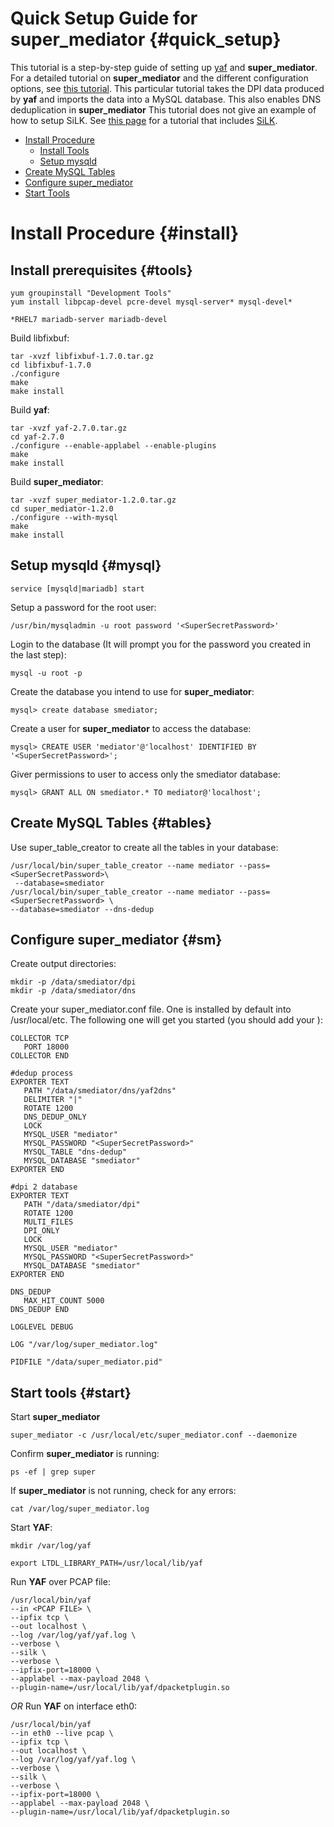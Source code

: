 Quick Setup Guide for super_mediator    {#quick_setup}
=====================================

This tutorial is a step-by-step guide of setting up [yaf](../yaf/index.html)
and **super_mediator**.
For a detailed tutorial on **super_mediator** and the different configuration
options, see [this tutorial](sm_guide.html). This particular tutorial takes the DPI data
produced by **yaf** and imports the data into a MySQL database. 
This also enables DNS deduplication in **super_mediator**
This tutorial does not give an example of
how to setup SiLK.  See [this page](../yaf/libyaf/yaf_sm_silk.html) for a tutorial
that includes [SiLK](../silk/index.html).

* [Install Procedure](#install)
  * [Install Tools](#tools)
  * [Setup mysqld](#mysql)
* [Create MySQL Tables](#tables)
* [Configure super_mediator](#sm)
* [Start Tools](#start)

Install Procedure {#install}
===================

Install prerequisites {#tools}
--------------------

    yum groupinstall "Development Tools"
    yum install libpcap-devel pcre-devel mysql-server* mysql-devel*

    *RHEL7 mariadb-server mariadb-devel

Build libfixbuf:
    
    tar -xvzf libfixbuf-1.7.0.tar.gz
    cd libfixbuf-1.7.0
    ./configure
    make
    make install
    
Build **yaf**:
    
    tar -xvzf yaf-2.7.0.tar.gz
    cd yaf-2.7.0
    ./configure --enable-applabel --enable-plugins
    make
    make install
    
Build **super_mediator**:
    
    tar -xvzf super_mediator-1.2.0.tar.gz
    cd super_mediator-1.2.0
    ./configure --with-mysql
    make
    make install
    
Setup mysqld {#mysql}
-------------

    service [mysqld|mariadb] start

Setup a password for the root user:

    /usr/bin/mysqladmin -u root password '<SuperSecretPassword>'

Login to the database (It will prompt you for the password you created in the
last step):

    mysql -u root -p

Create the database you intend to use for **super_mediator**:

    mysql> create database smediator;

Create a user for **super_mediator** to access the database:

    mysql> CREATE USER 'mediator'@'localhost' IDENTIFIED BY '<SuperSecretPassword>';

Giver permissions to user to access only the smediator database:

    mysql> GRANT ALL ON smediator.* TO mediator@'localhost';

Create MySQL Tables {#tables}
--------------------

Use super_table_creator to create all the tables in your database:
    
    /usr/local/bin/super_table_creator --name mediator --pass=<SuperSecretPassword>\
     --database=smediator
    /usr/local/bin/super_table_creator --name mediator --pass=<SuperSecretPassword> \
    --database=smediator --dns-dedup

    
Configure **super_mediator** {#sm}
--------------------------

Create output directories:

    mkdir -p /data/smediator/dpi
    mkdir -p /data/smediator/dns


Create your super_mediator.conf file.  One is installed by default into /usr/local/etc.  The following one will get you started (you should add your <SuperSecretPassword>):
    
    COLLECTOR TCP
       PORT 18000
    COLLECTOR END
    
    #dedup process
    EXPORTER TEXT
       PATH "/data/smediator/dns/yaf2dns"
       DELIMITER "|"
       ROTATE 1200
       DNS_DEDUP_ONLY
       LOCK
       MYSQL_USER "mediator"
       MYSQL_PASSWORD "<SuperSecretPassword>"
       MYSQL_TABLE "dns-dedup"
       MYSQL_DATABASE "smediator"
    EXPORTER END
    
    #dpi 2 database
    EXPORTER TEXT
       PATH "/data/smediator/dpi"
       ROTATE 1200
       MULTI_FILES
       DPI_ONLY
       LOCK
       MYSQL_USER "mediator"
       MYSQL_PASSWORD "<SuperSecretPassword>"
       MYSQL_DATABASE "smediator"
    EXPORTER END
    
    DNS_DEDUP
       MAX_HIT_COUNT 5000
    DNS_DEDUP END
    
    LOGLEVEL DEBUG
    
    LOG "/var/log/super_mediator.log"
    
    PIDFILE "/data/super_mediator.pid"
    
Start tools {#start}
----------------------

Start **super_mediator**

    super_mediator -c /usr/local/etc/super_mediator.conf --daemonize

Confirm **super_mediator** is running:

    ps -ef | grep super

If **super_mediator** is not running, check for any errors:

    cat /var/log/super_mediator.log

Start **YAF**:

    mkdir /var/log/yaf

    export LTDL_LIBRARY_PATH=/usr/local/lib/yaf

Run **YAF** over PCAP file:
    
    /usr/local/bin/yaf
    --in <PCAP FILE> \
    --ipfix tcp \
    --out localhost \
    --log /var/log/yaf/yaf.log \
    --verbose \
    --silk \
    --verbose \
    --ipfix-port=18000 \
    --applabel --max-payload 2048 \
    --plugin-name=/usr/local/lib/yaf/dpacketplugin.so 
    
*OR* Run **YAF** on interface eth0:
    
    /usr/local/bin/yaf
    --in eth0 --live pcap \
    --ipfix tcp \
    --out localhost \
    --log /var/log/yaf/yaf.log \
    --verbose \
    --silk \
    --verbose \
    --ipfix-port=18000 \
    --applabel --max-payload 2048 \
    --plugin-name=/usr/local/lib/yaf/dpacketplugin.so
    
</body>